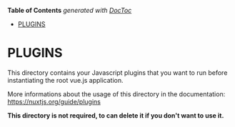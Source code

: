 <!-- START doctoc generated TOC please keep comment here to allow auto update -->
<!-- DON'T EDIT THIS SECTION, INSTEAD RE-RUN doctoc TO UPDATE -->
**Table of Contents**  *generated with [DocToc](https://github.com/thlorenz/doctoc)*

- [PLUGINS](#plugins)

<!-- END doctoc generated TOC please keep comment here to allow auto update -->

# PLUGINS

This directory contains your Javascript plugins that you want to run before instantiating the root vue.js application.

More informations about the usage of this directory in the documentation:
https://nuxtjs.org/guide/plugins

**This directory is not required, to can delete it if you don't want to use it.**
